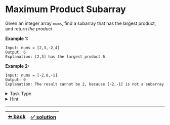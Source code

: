 # Maximum Product Subarray

Given an integer array `nums`, find a subarray that has the largest product, and return _the product_

__Example 1:__

```
Input: nums = [2,3,-2,4]
Output: 6
Explanation: [2,3] has the largest product 6
```

__Example 2:__

```
Input: nums = [-2,0,-1]
Output: 0
Explanation: The result cannot be 2, because [-2,-1] is not a subarray
```

<details>

<summary>Task Type</summary>

This is more of a numbers task type than any of the array task types

</details>

<details>

<summary>Hint</summary>

Since the product of two negatives is a positive we should be fine _unless_ there is only one negative in the array making the entire product negative, like here: `[-8,5,3,1,6]`

This is why we need to look for the biggest product first going left to right and then going right to left

</details>

---

| [:arrow_left: back](../README.md) | [:white_check_mark: solution](./solution.js) |
| :---: | :---: |
